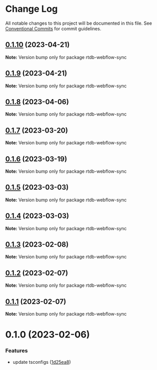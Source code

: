 # Change Log

All notable changes to this project will be documented in this file.
See [Conventional Commits](https://conventionalcommits.org) for commit guidelines.

## [0.1.10](https://github.com/simplycubed/extensions/compare/rtdb-webflow-sync@0.1.9...rtdb-webflow-sync@0.1.10) (2023-04-21)

**Note:** Version bump only for package rtdb-webflow-sync

## [0.1.9](https://github.com/simplycubed/extensions/compare/rtdb-webflow-sync@0.1.8...rtdb-webflow-sync@0.1.9) (2023-04-21)

**Note:** Version bump only for package rtdb-webflow-sync

## [0.1.8](https://github.com/simplycubed/extensions/compare/rtdb-webflow-sync@0.1.7...rtdb-webflow-sync@0.1.8) (2023-04-06)

**Note:** Version bump only for package rtdb-webflow-sync

## [0.1.7](https://github.com/simplycubed/extensions/compare/rtdb-webflow-sync@0.1.6...rtdb-webflow-sync@0.1.7) (2023-03-20)

**Note:** Version bump only for package rtdb-webflow-sync

## [0.1.6](https://github.com/simplycubed/extensions/compare/rtdb-webflow-sync@0.1.5...rtdb-webflow-sync@0.1.6) (2023-03-19)

**Note:** Version bump only for package rtdb-webflow-sync

## [0.1.5](https://github.com/simplycubed/extensions/compare/rtdb-webflow-sync@0.1.4...rtdb-webflow-sync@0.1.5) (2023-03-03)

**Note:** Version bump only for package rtdb-webflow-sync

## [0.1.4](https://github.com/simplycubed/extensions/compare/rtdb-webflow-sync@0.1.3...rtdb-webflow-sync@0.1.4) (2023-03-03)

**Note:** Version bump only for package rtdb-webflow-sync

## [0.1.3](https://github.com/simplycubed/extensions/compare/rtdb-webflow-sync@0.1.2...rtdb-webflow-sync@0.1.3) (2023-02-08)

**Note:** Version bump only for package rtdb-webflow-sync

## [0.1.2](https://github.com/simplycubed/extensions/compare/rtdb-webflow-sync@0.1.1...rtdb-webflow-sync@0.1.2) (2023-02-07)

**Note:** Version bump only for package rtdb-webflow-sync

## [0.1.1](https://github.com/simplycubed/extensions/compare/rtdb-webflow-sync@0.1.0...rtdb-webflow-sync@0.1.1) (2023-02-07)

**Note:** Version bump only for package rtdb-webflow-sync

# 0.1.0 (2023-02-06)

### Features

- update tsconfigs ([1d25ea8](https://github.com/simplycubed/extensions/commit/1d25ea8eebc38bcb2fe02fd21d7913d344de67c4))
